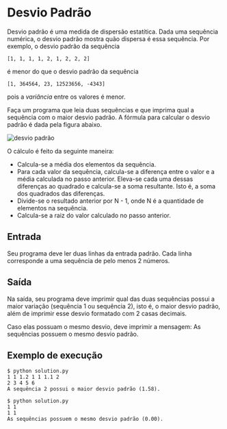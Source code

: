 # Desvio Padrão

Desvio padrão é uma medida de dispersão estatítica. Dada uma
sequência numérica, o desvio padrão mostra quão dispersa é essa
sequência. Por exemplo, o desvio padrão da sequência

    [1, 1, 1, 1, 2, 1, 2, 2, 2]

é menor do que o desvio padrão da sequência

    [1, 364564, 23, 12523656, -4343]

pois a _variância_ entre os valores é menor.

Faça um programa que leia duas sequências e que imprima qual a
sequência com o maior desvio padrão. A fórmula para calcular o
desvio padrão é dada pela figura abaixo.

![desvio padrão](http://www.dsc.ufcg.edu.br/~dalton/dropbox/images/stdev.png)

O cálculo é feito da seguinte maneira:

- Calcula-se a média dos elementos da sequência.
- Para cada valor da sequência, calcula-se a diferença entre o
  valor e a média calculada no passo anterior. Eleva-se cada uma
  dessas diferenças ao quadrado e calcula-se a soma resultante.
  Isto é, a soma dos quadrados das diferenças.
- Divide-se o resultado anterior por N - 1, onde N é a quantidade
  de elementos na sequência.
- Calcula-se a raiz do valor calculado no passo anterior.

## Entrada

Seu programa deve ler duas linhas da entrada padrão. Cada linha
corresponde a uma sequência de pelo menos 2 números.

## Saída

Na saída, seu programa deve imprimir qual das duas sequências
possui a maior variação (sequência 1 ou sequência 2), isto é, o
maior desvio padrão, além de imprimir esse desvio formatado com 2
casas decimais.

Caso elas possuam o mesmo desvio, deve imprimir a mensagem: As
sequências possuem o mesmo desvio padrão.

## Exemplo de execução

```
$ python solution.py
1 1 1.2 1 1 1.1 2
2 3 4 5 6
A sequência 2 possui o maior desvio padrão (1.58).

$ python solution.py
1 1
1 1
As sequências possuem o mesmo desvio padrão (0.00).
```